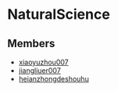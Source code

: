 # NaturalScience

## Members
- [xiaoyuzhou007](https://github.com/xiaoyuzhou007)
- [jiangliuer007](https://github.com/jiangliuer007)
- [heianzhongdeshouhu](https://github.com/heianzhongdeshouhu)